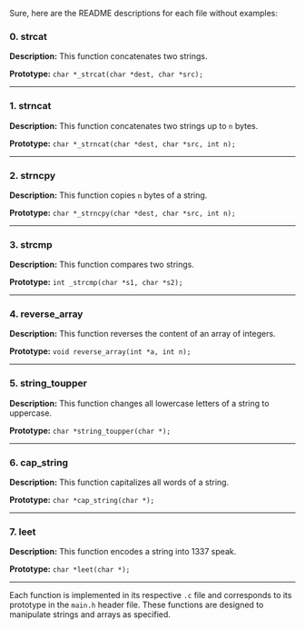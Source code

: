 Sure, here are the README descriptions for each file without examples:

### 0. strcat

**Description:** This function concatenates two strings.

**Prototype:** `char *_strcat(char *dest, char *src);`

---

### 1. strncat

**Description:** This function concatenates two strings up to `n` bytes.

**Prototype:** `char *_strncat(char *dest, char *src, int n);`

---

### 2. strncpy

**Description:** This function copies `n` bytes of a string.

**Prototype:** `char *_strncpy(char *dest, char *src, int n);`

---

### 3. strcmp

**Description:** This function compares two strings.

**Prototype:** `int _strcmp(char *s1, char *s2);`

---

### 4. reverse_array

**Description:** This function reverses the content of an array of integers.

**Prototype:** `void reverse_array(int *a, int n);`

---

### 5. string_toupper

**Description:** This function changes all lowercase letters of a string to uppercase.

**Prototype:** `char *string_toupper(char *);`

---

### 6. cap_string

**Description:** This function capitalizes all words of a string.

**Prototype:** `char *cap_string(char *);`

---

### 7. leet

**Description:** This function encodes a string into 1337 speak.

**Prototype:** `char *leet(char *);`

---

Each function is implemented in its respective `.c` file and corresponds to its prototype in the `main.h` header file. These functions are designed to manipulate strings and arrays as specified.
